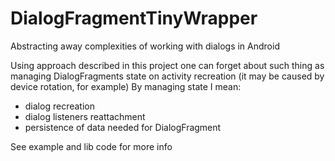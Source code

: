 # DialogFragmentTinyWrapper
Abstracting away complexities of working with dialogs in Android

Using approach described in this project one can forget about such thing as managing DialogFragments state on activity recreation (it may be caused by device rotation, for example)
By managing state I mean:
<ul>
<li>dialog recreation</li>
<li>dialog listeners reattachment</li>
<li>persistence of data needed for DialogFragment</li>
</ul>

See example and lib code for more info
